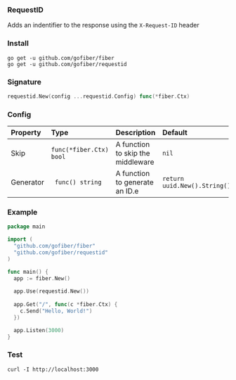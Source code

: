 ### RequestID
Adds an indentifier to the response using the `X-Request-ID` header

### Install
```
go get -u github.com/gofiber/fiber
go get -u github.com/gofiber/requestid
```

### Signature
```go
requestid.New(config ...requestid.Config) func(*fiber.Ctx)
```

### Config
| Property | Type | Description | Default |
| :--- | :--- | :--- | :--- |
| Skip | `func(*fiber.Ctx) bool` | A function to skip the middleware | `nil` |
| Generator | ` func() string` | A function to generate an ID.e | `return uuid.New().String()` |

### Example
```go
package main

import (
  "github.com/gofiber/fiber"
  "github.com/gofiber/requestid"
)

func main() {
  app := fiber.New()
  
  app.Use(requestid.New())
  
  app.Get("/", func(c *fiber.Ctx) {
    c.Send("Hello, World!")
  })

  app.Listen(3000)
}
```
### Test
```curl
curl -I http://localhost:3000
```
